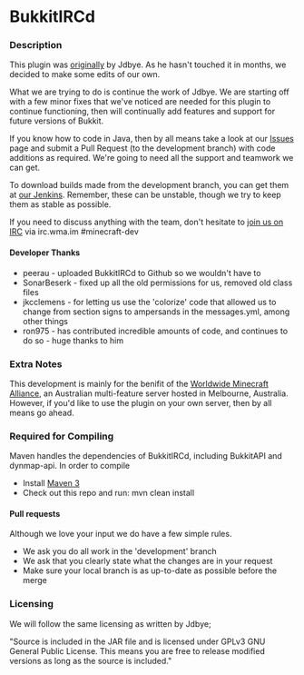 BukkitIRCd
=============

### Description 


This plugin was [originally](http://dev.bukkit.org/server-mods/bukkitircd) by Jdbye. As he hasn't touched it in months, we decided to make some edits of our own.

What we are trying to do is continue the work of Jdbye. We are starting off with a few minor fixes that we've noticed are needed for this plugin to continue functioning, then will continually add features and support for future versions of Bukkit.

If you know how to code in Java, then by all means take a look at our [Issues](https://github.com/WMCAlliance/BukkitIRCd/issues) page and submit a Pull Request (to the development branch) with code additions as required. We're going to need all the support and teamwork we can get.

To download builds made from the development branch, you can get them at [our Jenkins](http://netbook.home.wizardcm.com:8080/job/BukkitIRCd/). Remember, these can be unstable, though we try to keep them as stable as possible.

If you need to discuss anything with the team, don't hesitate to [join us on IRC](http://widget00.mibbit.com/?server=irc.echelon4.net&amp;channel=%23minecraft-dev) via irc.wma.im #minecraft-dev

#### Developer Thanks

* peerau - uploaded BukkitIRCd to Github so we wouldn't have to
* SonarBeserk - fixed up all the old permissions for us, removed old class files
* jkcclemens - for letting us use the 'colorize' code that allowed us to change from section signs to ampersands in the messages.yml, among other things
* ron975 - has contributed incredible amounts of code, and continues to do so - huge thanks to him

### Extra Notes

This development is mainly for the benifit of the [Worldwide Minecraft Alliance](http://wma.im), an Australian multi-feature server hosted in Melbourne, Australia. However, if you'd like to use the plugin on your own server, then by all means go ahead.

### Required for Compiling

Maven handles the dependencies of BukkitIRCd, including BukkitAPI and dynmap-api. In order to compile

* Install [Maven 3](http://maven.apache.org/download.html)
* Check out this repo and run: mvn clean install

#### Pull requests
Although we love your input we do have a few simple rules.
* We ask you do all work in the 'development' branch
* We ask that you clearly state what the changes are in your request
* Make sure your local branch is as up-to-date as possible before the merge
 
### Licensing

We will follow the same licensing as written by Jdbye;

"Source is included in the JAR file and is licensed under GPLv3 GNU General Public License. This means you are free to release modified versions as long as the source is included."
